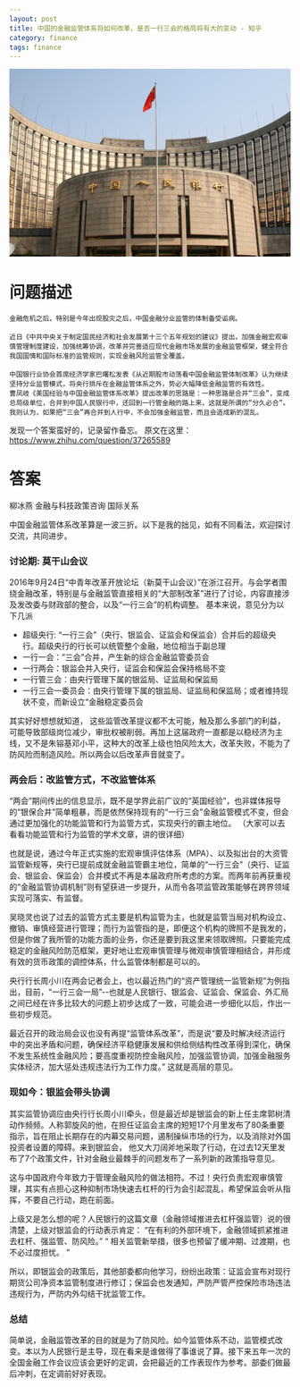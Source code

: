 ```yaml
---
layout: post
title: 中国的金融监管体系将如何改革，是否一行三会的格局将有大的变动 - 知乎
category: finance
tags: finance
---
```


![](/assets/img/finance.jpg)

# 问题描述

    金融危机之后，特别是今年出现股灾之后，中国金融分业监管的体制备受诟病。

    近日《中共中央关于制定国民经济和社会发展第十三个五年规划的建议》提出，加强金融宏观审慎管理制度建设，加强统筹协调，改革并完善适应现代金融市场发展的金融监管框架，健全符合我国国情和国际标准的监管规则，实现金融风险监管全覆盖。

    中国银行业协会首席经济学家巴曙松发表《从近期股市动荡看中国金融监管体制改革》认为继续坚持分业监管模式，将央行排斥在金融监管体系之外，势必大幅降低金融监管的有效性。
    曹凤岐《美国经验与中国金融监管体系改革》提出改革的思路是：一种思路是合并“三会”，变成总局级单位，合并到中国人民银行中，还回到一行管金融的路上来，这就是所谓的“分久必合”。我则认为，如果把“三会”再合并到人行中，不会加强金融监管，而且会造成新的混乱。

发现一个答案蛮好的，记录留作备忘。 原文在这里：<https://www.zhihu.com/question/37265589>

# 答案

柳冰燕 金融与科技政策咨询 国际关系

中国金融监管体系改革算是一波三折。以下是我的拙见，如有不同看法，欢迎探讨交流，共同进步。

### 讨论期: 莫干山会议

2016年9月24日“中青年改革开放论坛（新莫干山会议）”在浙江召开。与会学者围绕金融改革，特别是与金融监管直接相关的“大部制改革”进行了讨论，内容直接涉及发改委与财政部的整合，以及“一行三会”的机构调整。 基本来说，意见分为以下几派

* 超级央行:  “一行三会”（央行、银监会、证监会和保监会）合并后的超级央行。超级央行的行长可以统管整个金融，地位相当于副总理 
* 一行一会：”三会”合并，产生新的综合金融监管委员会
* 一行两会：银监会并入央行，证监会和保监会保持格局不变
* 一行管三会：由央行管理下属的银监局、证监局和保监局
* 一行三会一委员会：由央行管理下属的银监局、证监局和保监局；或者维持现状不变，而新设立“金融稳定委员会

其实好好想想就知道， 这些监管改革提议都不太可能，触及那么多部门的利益，可能导致部级岗位减少，审批权被削弱。再加上这届政府一直都是以稳经济为主线，又不是朱镕基邓小平，这种大的改革上级也怕风险太大，改革失败，不能为了防风险而制造风险。所以两会以后改革声音就变了。

### 两会后：改监管方式，不改监管体系

“两会”期间传出的信息显示，既不是学界此前广议的“英国经验”，也非媒体报导的“银保合并”简单粗暴，而是依然保持现有的“一行三会”金融监管模式不变，但会通过更加强化的功能监管和行为监管方式，实现央行的霸主地位。 （大家可以去看看功能监管和行为监管的学术文章，讲的很详细）

也就是说，通过今年正式实施的宏观审慎评估体系（MPA）、以及拟出台的大资管监管新规等，央行已提前成就金融监管霸主地位，简单的“一行三会”（央行、证监会、银监会、保监会）合并模式不再是本届政府所考虑的方案。而两年前再获重视的“金融监管协调机制”则有望获进一步提升，从而令各项监管政策能够在跨界领域实现可落实、有监督。

吴晓灵也说了过去的监管方式主要是机构监管为主，也就是监管当局对机构设立、撤销、审慎经营进行管理；而行为监管指的是，即便这个机构的牌照不是我发的，但是你做了我所管的功能方面的业务，你还是要到我这里来领取牌照。只要能完成稳定的金融风险防范框架，更好地让宏观审慎管理与微观审慎管理相结合，并形成有效的货币政策的调控体系，什么监管体制都是可以的。 

央行行长周小川在两会记者会上，也以最近热门的“资产管理统一监管新规”为例指出，目前，“一行三会一局”--也就是人民银行、银监会、证监会、保监会、外汇局之间已经在许多比较大的问题上初步达成了一致，可能会进一步细化以后，作出一些初步规范。  

最近召开的政治局会议也没有再提“监管体系改革”，而是说“要及时解决经济运行中的突出矛盾和问题，确保经济平稳健康发展和供给侧结构性改革得到深化，确保不发生系统性金融风险；要高度重视防控金融风险，加强监管协调，加强金融服务实体经济，加大惩处违规违法行为工作力度。” 这就是高层的意见。


### 现如今：银监会带头协调

其实监管协调应由央行行长周小川牵头，但是最近却是银监会的新上任主席郭树清动作频频。人称郭旋风的他，在担任证监会主席的短短17个月里发布了80条重要指示，旨在阻止长期存在的内幕交易问题，遏制操纵市场的行为，以及消除对外国投资者设置的障碍。来到银监会， 他又大刀阔斧地采取了行动，在过去12天里发布了7个政策文件，针对金融业最棘手的问题发布了一系列新的政策指导意见。

这与中国政府今年致力于管理金融风险的做法相符。不过！央行负责宏观审慎管理，其实有点担心这种抑制市场快速去杠杆的行为会引起混乱，希望保监会听从指挥，不要自己行动，跑在前面。

上级又是怎么想的呢？人民银行的这篇文章（金融领域推进去杠杆强监管）说的很清楚，上级对银监会的行动表示肯定： “在有利的外部环境下，金融领域抓紧推进去杠杆、强监管、防风险。”  “ 相关监管新举措，很多也预留了缓冲期、过渡期，也不必过度担忧。 ” 

所以，即银监会的政策后，其他部委都向他学习，纷纷出政策：证监会宣布对现行期货公司净资本监管制度进行修订；保监会也发通知，严防严管严控保险市场违法违规行为，严防内外勾结干扰监管工作。 

### 总结

简单说，金融监管改革的目的就是为了防风险。如今监管体系不动，监管模式改变。本以为人民银行是主导，现在看来是谁做得了事谁说了算。接下来五年一次的全国金融工作会议应该会更好的定调，会把最近的工作表现作为参考。部委们做最后冲刺，在定调前好好表现。